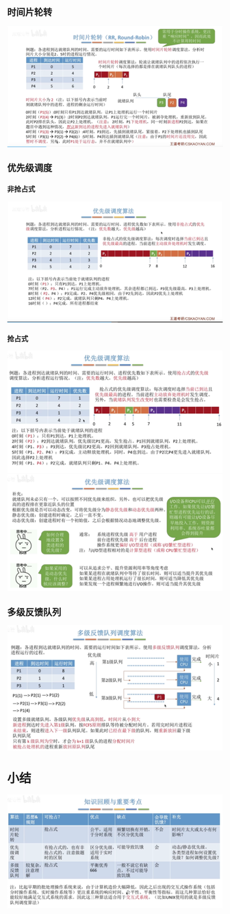 

## 时间片轮转
![输入图片说明](/imgs/2025-09-11/G9Ic3suyXFAuSp4Y.png)
## 优先级调度
### 非抢占式
![输入图片说明](/imgs/2025-09-11/A2sLn8PTK6Vk4alT.png)
### 抢占式
![输入图片说明](/imgs/2025-09-11/TqvDuAtWjGXnmqFR.png)
![输入图片说明](/imgs/2025-09-11/kLaJDdM181XudzcA.png)
## 多级反馈队列
![输入图片说明](/imgs/2025-09-11/g0721Nkhsrcr0t2T.png)
# 小结
![输入图片说明](/imgs/2025-09-11/CONF573ekpq6yTVj.png)
<!--stackedit_data:
eyJoaXN0b3J5IjpbNTE0NDQ2OTczXX0=
-->